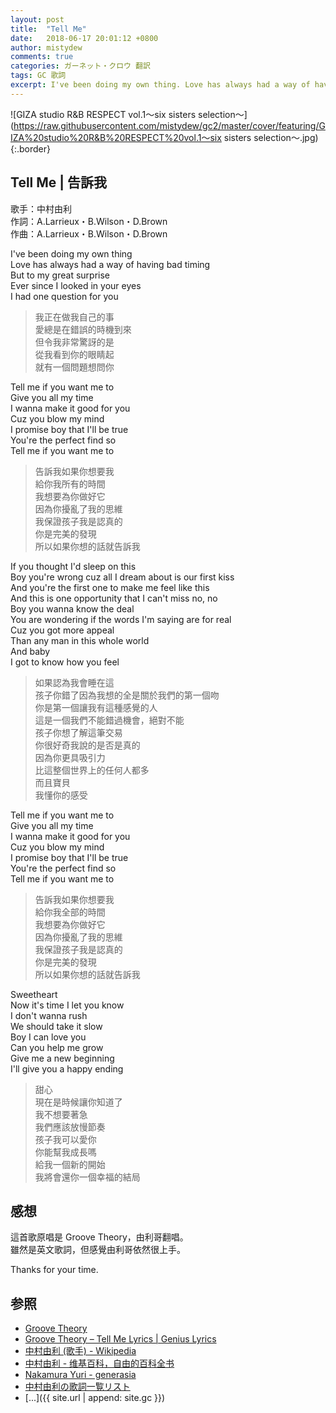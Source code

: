 ```yaml
---
layout: post
title:  "Tell Me"
date:   2018-06-17 20:01:12 +0800
author: mistydew
comments: true
categories: ガーネット・クロウ 翻訳
tags: GC 歌詞
excerpt: I've been doing my own thing. Love has always had a way of having bad timing.
---
```

![GIZA studio R&B RESPECT vol.1～six sisters selection～](https://raw.githubusercontent.com/mistydew/gc2/master/cover/featuring/GIZA%20studio%20R&B%20RESPECT%20vol.1～six sisters selection～.jpg){:.border}

## Tell Me | 告訴我

歌手：中村由利<br>
作詞：A.Larrieux・B.Wilson・D.Brown<br>
作曲：A.Larrieux・B.Wilson・D.Brown

I've been doing my own thing<br>
Love has always had a way of having bad timing<br>
But to my great surprise<br>
Ever since I looked in your eyes<br>
I had one question for you

> 我正在做我自己的事<br>
> 愛總是在錯誤的時機到來<br>
> 但令我非常驚訝的是<br>
> 從我看到你的眼睛起<br>
> 就有一個問題想問你

Tell me if you want me to<br>
Give you all my time<br>
I wanna make it good for you<br>
Cuz you blow my mind<br>
I promise boy that I'll be true<br>
You're the perfect find so<br>
Tell me if you want me to

> 告訴我如果你想要我<br>
> 給你我所有的時間<br>
> 我想要為你做好它<br>
> 因為你擾亂了我的思維<br>
> 我保證孩子我是認真的<br>
> 你是完美的發現<br>
> 所以如果你想的話就告訴我

If you thought I'd sleep on this<br>
Boy you're wrong cuz all I dream about is our first kiss<br>
And you're the first one to make me feel like this<br>
And this is one opportunity that I can't miss no, no<br>
Boy you wanna know the deal<br>
You are wondering if the words I'm saying are for real<br>
Cuz you got more appeal<br>
Than any man in this whole world<br>
And baby<br>
I got to know how you feel

> 如果認為我會睡在這<br>
> 孩子你錯了因為我想的全是關於我們的第一個吻<br>
> 你是第一個讓我有這種感覺的人<br>
> 這是一個我們不能錯過機會，絕對不能<br>
> 孩子你想了解這筆交易<br>
> 你很好奇我說的是否是真的<br>
> 因為你更具吸引力<br>
> 比這整個世界上的任何人都多<br>
> 而且寶貝<br>
> 我懂你的感受

Tell me if you want me to<br>
Give you all my time<br>
I wanna make it good for you<br>
Cuz you blow my mind<br>
I promise boy that I'll be true<br>
You're the perfect find so<br>
Tell me if you want me to

> 告訴我如果你想要我<br>
> 給你我全部的時間<br>
> 我想要為你做好它<br>
> 因為你擾亂了我的思維<br>
> 我保證孩子我是認真的<br>
> 你是完美的發現<br>
> 所以如果你想的話就告訴我

Sweetheart<br>
Now it's time I let you know<br>
I don't wanna rush<br>
We should take it slow<br>
Boy I can love you<br>
Can you help me grow<br>
Give me a new beginning<br>
I'll give you a happy ending

> 甜心<br>
> 現在是時候讓你知道了<br>
> 我不想要著急<br>
> 我們應該放慢節奏<br>
> 孩子我可以愛你<br>
> 你能幫我成長嗎<br>
> 給我一個新的開始<br>
> 我將會還你一個幸福的結局

## 感想
這首歌原唱是 Groove Theory，由利哥翻唱。<br>
雖然是英文歌詞，但感覺由利哥依然很上手。

Thanks for your time.

## 参照
* [Groove Theory](https://en.wikipedia.org/wiki/Groove_Theory)
* [Groove Theory – Tell Me Lyrics \| Genius Lyrics](https://genius.com/Groove-theory-tell-me-lyrics)
* [中村由利 (歌手) - Wikipedia](https://ja.wikipedia.org/wiki/中村由利_(歌手))
* [中村由利 - 维基百科，自由的百科全书](https://zh.wikipedia.org/wiki/中村由利)
* [Nakamura Yuri - generasia](https://www.generasia.com/wiki/Nakamura_Yuri)
* [中村由利の歌詞一覧リスト](https://www.uta-net.com/artist/23784)
* [...]({{ site.url | append: site.gc }})
